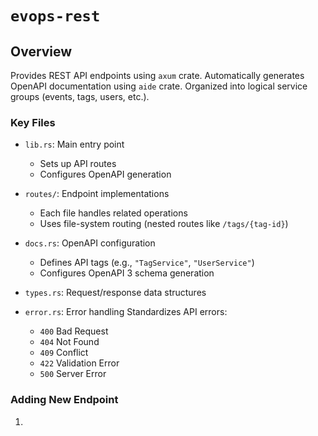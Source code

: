 # `evops-rest`

## Overview

Provides REST API endpoints using `axum` crate. Automatically generates OpenAPI documentation using `aide` crate. Organized into logical service groups (events, tags, users, etc.).

### Key Files

- `lib.rs`: Main entry point
    - Sets up API routes
    - Configures OpenAPI generation

- `routes/`: Endpoint implementations
    - Each file handles related operations
    - Uses file-system routing (nested routes like `/tags/{tag-id}`)

- `docs.rs`: OpenAPI configuration
    - Defines API tags (e.g., `"TagService"`, `"UserService"`)
    - Configures OpenAPI 3 schema generation

- `types.rs`: Request/response data structures

- `error.rs`: Error handling
    Standardizes API errors:
    - `400` Bad Request
    - `404` Not Found
    - `409` Conflict
    - `422` Validation Error
    - `500` Server Error

### Adding New Endpoint

1. 
